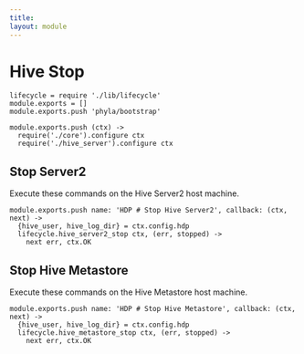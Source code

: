 ```yaml
---
title: 
layout: module
---
```


# Hive Stop

    lifecycle = require './lib/lifecycle'
    module.exports = []
    module.exports.push 'phyla/bootstrap'

    module.exports.push (ctx) ->
      require('./core').configure ctx
      require('./hive_server').configure ctx

## Stop Server2

Execute these commands on the Hive Server2 host machine.

    module.exports.push name: 'HDP # Stop Hive Server2', callback: (ctx, next) ->
      {hive_user, hive_log_dir} = ctx.config.hdp
      lifecycle.hive_server2_stop ctx, (err, stopped) ->
        next err, ctx.OK

## Stop Hive Metastore

Execute these commands on the Hive Metastore host machine.

    module.exports.push name: 'HDP # Stop Hive Metastore', callback: (ctx, next) ->
      {hive_user, hive_log_dir} = ctx.config.hdp
      lifecycle.hive_metastore_stop ctx, (err, stopped) ->
        next err, ctx.OK


